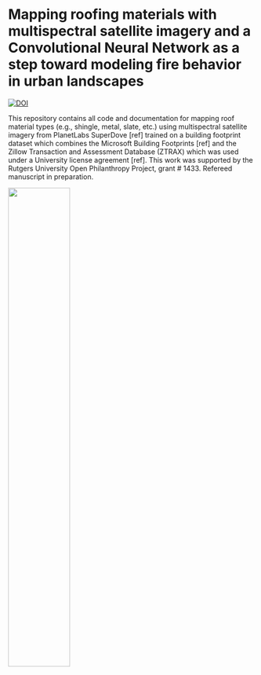 # Mapping roofing materials with multispectral satellite imagery and a Convolutional Neural Network as a step toward modeling fire behavior in urban landscapes


[![DOI](https://zenodo.org/badge/842244431.svg)](https://doi.org/10.5281/zenodo.13972870)


This repository contains all code and documentation for mapping roof material types (e.g., shingle, metal, slate, etc.) using multispectral satellite imagery from PlanetLabs SuperDove [ref] trained on a building footprint dataset which combines the Microsoft Building Footprints [ref] and the Zillow Transaction and Assessment Database (ZTRAX) which was used under a University license agreement [ref]. This work was supported by the Rutgers University Open Philanthropy Project, grant # 1433. Refereed manuscript in preparation.

<img src="[https://i.imgur.com/ZWnhY9T.png](https://github.com/maxwellCcook/rooftop-mapping/blob/main/figures/Figure1-Study_Area.png)" width=50% height=50%>
